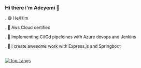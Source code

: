 ### Hi there i'm Adeyemi 👋

. 😄 He/Him 

. 🔭 Aws Cloud certified 

. 🌱 Implementing Ci/Cd pipeleines with Azure devops and Jenkins 

. 🌱 I create awesome work with Express.js and Springboot
<br/>
<br/>

[![Top Langs](https://github-readme-stats.vercel.app/api/top-langs/?username=The-indigo&langs_count=5&theme=vue-dark)](https://github.com/anuraghazra/github-readme-stats)


<!--
**The-indigo/The-indigo** is a ✨ _special_ ✨ repository because its `README.md` (this file) appears on your GitHub profile.

Here are some ideas to get you started:

- 🔭 I’m currently working on ...
- 🌱 I’m currently learning ...
- 👯 I’m looking to collaborate on ...
- 🤔 I’m looking for help with ...
- 💬 Ask me about ...
- 📫 How to reach me: ...
- 😄 Pronouns: ...
- ⚡ Fun fact: ...
-->
